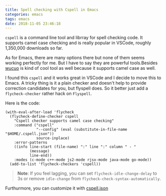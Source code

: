 ```yaml
---
title: Spell checking with Cspell in Emacs
categories: emacs
tags: emacs
date: 2018-11-05 23:46:18
---
```


`cspell` is a command line tool and librray for spell checking code. It supports camel case checking
and is really popular in VSCode, roughly 1,350,000 downloads so far.

As for Emacs, there are many options there but none of them seems working perfectly for me. But I
have to say they are powerful tools.Besides [wucuo]() is kind of cool tool as well because it
supports camel case as well.

I found this `cspell` and it works great in VSCode and I decide to move this to Emacs. A tricky
thing is it a plain checker and doesn't help to provide correction candidates for you, but flyspell
does. So it better just add a `flycheck-checker` rather hack on `Flyspell`.

Here is the code:

```emacs-lisp
(with-eval-after-load 'flycheck
  (flycheck-define-checker cspell
    "Cspell checker supports camel case checking"
    :command ("cspell"
              "--config" (eval (substitute-in-file-name "$HOME/.cspell.json"))
              source-inplace)
    :error-patterns
    ((info line-start (file-name) ":" line ":" column " - "
           (message)
           line-end))
    :modes (c-mode c++-mode js2-mode rjsx-mode java-mode go-mode))
  (add-to-list 'flycheck-checkers 'cspell))
```

> **Note**: If you feel lagging, you can set `flycheck-idle-change-delay` to 3s or remove
> `idle-change` from `flycheck-check-syntax-automatically`.

Furthurmore, you can customize it with [cspell.json](https://github.com/Jason3S/cspell#cspelljson)
